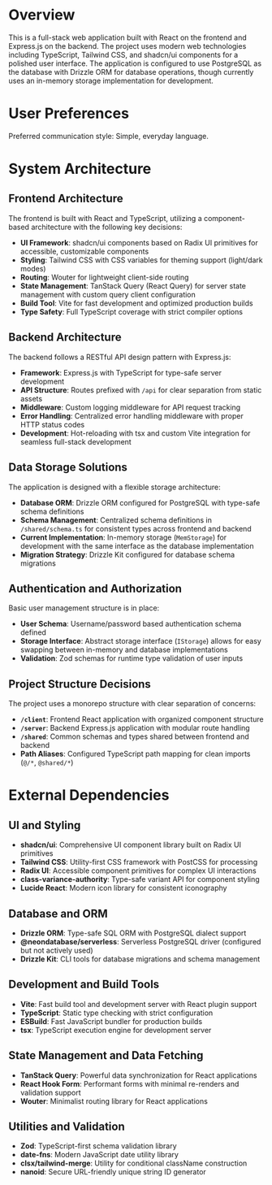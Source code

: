 # Overview

This is a full-stack web application built with React on the frontend and Express.js on the backend. The project uses modern web technologies including TypeScript, Tailwind CSS, and shadcn/ui components for a polished user interface. The application is configured to use PostgreSQL as the database with Drizzle ORM for database operations, though currently uses an in-memory storage implementation for development.

# User Preferences

Preferred communication style: Simple, everyday language.

# System Architecture

## Frontend Architecture
The frontend is built with React and TypeScript, utilizing a component-based architecture with the following key decisions:

- **UI Framework**: shadcn/ui components based on Radix UI primitives for accessible, customizable components
- **Styling**: Tailwind CSS with CSS variables for theming support (light/dark modes)
- **Routing**: Wouter for lightweight client-side routing
- **State Management**: TanStack Query (React Query) for server state management with custom query client configuration
- **Build Tool**: Vite for fast development and optimized production builds
- **Type Safety**: Full TypeScript coverage with strict compiler options

## Backend Architecture
The backend follows a RESTful API design pattern with Express.js:

- **Framework**: Express.js with TypeScript for type-safe server development
- **API Structure**: Routes prefixed with `/api` for clear separation from static assets
- **Middleware**: Custom logging middleware for API request tracking
- **Error Handling**: Centralized error handling middleware with proper HTTP status codes
- **Development**: Hot-reloading with tsx and custom Vite integration for seamless full-stack development

## Data Storage Solutions
The application is designed with a flexible storage architecture:

- **Database ORM**: Drizzle ORM configured for PostgreSQL with type-safe schema definitions
- **Schema Management**: Centralized schema definitions in `/shared/schema.ts` for consistent types across frontend and backend
- **Current Implementation**: In-memory storage (`MemStorage`) for development with the same interface as the database implementation
- **Migration Strategy**: Drizzle Kit configured for database schema migrations

## Authentication and Authorization
Basic user management structure is in place:

- **User Schema**: Username/password based authentication schema defined
- **Storage Interface**: Abstract storage interface (`IStorage`) allows for easy swapping between in-memory and database implementations
- **Validation**: Zod schemas for runtime type validation of user inputs

## Project Structure Decisions
The project uses a monorepo structure with clear separation of concerns:

- **`/client`**: Frontend React application with organized component structure
- **`/server`**: Backend Express.js application with modular route handling
- **`/shared`**: Common schemas and types shared between frontend and backend
- **Path Aliases**: Configured TypeScript path mapping for clean imports (`@/*`, `@shared/*`)

# External Dependencies

## UI and Styling
- **shadcn/ui**: Comprehensive UI component library built on Radix UI primitives
- **Tailwind CSS**: Utility-first CSS framework with PostCSS for processing
- **Radix UI**: Accessible component primitives for complex UI interactions
- **class-variance-authority**: Type-safe variant API for component styling
- **Lucide React**: Modern icon library for consistent iconography

## Database and ORM
- **Drizzle ORM**: Type-safe SQL ORM with PostgreSQL dialect support
- **@neondatabase/serverless**: Serverless PostgreSQL driver (configured but not actively used)
- **Drizzle Kit**: CLI tools for database migrations and schema management

## Development and Build Tools
- **Vite**: Fast build tool and development server with React plugin support
- **TypeScript**: Static type checking with strict configuration
- **ESBuild**: Fast JavaScript bundler for production builds
- **tsx**: TypeScript execution engine for development server

## State Management and Data Fetching
- **TanStack Query**: Powerful data synchronization for React applications
- **React Hook Form**: Performant forms with minimal re-renders and validation support
- **Wouter**: Minimalist routing library for React applications

## Utilities and Validation
- **Zod**: TypeScript-first schema validation library
- **date-fns**: Modern JavaScript date utility library
- **clsx/tailwind-merge**: Utility for conditional className construction
- **nanoid**: Secure URL-friendly unique string ID generator